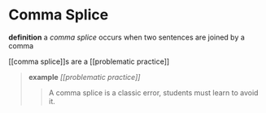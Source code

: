 # Comma Splice

**definition** a _comma splice_ occurs when two sentences are joined by a comma

[[comma splice]]s are a [[problematic practice]]

> **example** _[[problematic practice]]_
>
> > A comma splice is a classic error, students must learn to avoid it.
